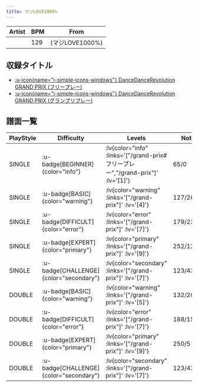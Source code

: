 ```yaml
---
title: マジLOVE1000%
---
```


|Artist|BPM|From|
|------|---|----|
||129|(マジLOVE1000%)|

## 収録タイトル

- [ :u-icon{name="i-simple-icons-windows"} DanceDanceRevolution GRAND PRIX (フリープレー)](/grand-prix#フリープレー)
- [ :u-icon{name="i-simple-icons-windows"} DanceDanceRevolution GRAND PRIX (グランプリプレー)](/grand-prix)

## 譜面一覧

|PlayStyle|Difficulty|Levels|Notes|Movie|
|---------|----------|------|-----|-----|
|SINGLE| :u-badge[BEGINNER]{color="info"} | :lv{color="info" :links='["/grand-prix#フリープレー","/grand-prix"]' :lv='[1]'} |65/0||
|SINGLE| :u-badge[BASIC]{color="warning"} | :lv{color="warning" :links='["/grand-prix"]' :lv='[4]'} |127/26||
|SINGLE| :u-badge[DIFFICULT]{color="error"} | :lv{color="error" :links='["/grand-prix"]' :lv='[7]'} |179/23||
|SINGLE| :u-badge[EXPERT]{color="primary"} | :lv{color="primary" :links='["/grand-prix"]' :lv='[9]'} |252/12||
|SINGLE| :u-badge[CHALLENGE]{color="secondary"} | :lv{color="secondary" :links='["/grand-prix"]' :lv='[7]'} |123/43(42)||
|DOUBLE| :u-badge[BASIC]{color="warning"} | :lv{color="warning" :links='["/grand-prix"]' :lv='[5]'} |132/20||
|DOUBLE| :u-badge[DIFFICULT]{color="error"} | :lv{color="error" :links='["/grand-prix"]' :lv='[7]'} |188/15||
|DOUBLE| :u-badge[EXPERT]{color="primary"} | :lv{color="primary" :links='["/grand-prix"]' :lv='[9]'} |250/5||
|DOUBLE| :u-badge[CHALLENGE]{color="secondary"} | :lv{color="secondary" :links='["/grand-prix"]' :lv='[7]'} |123/43(42)||
